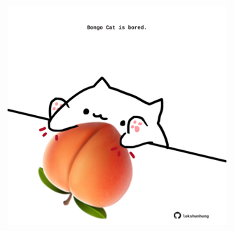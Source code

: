 <!-- built at 14/03/2021, 06:01:39 UTC -->
<p align="center">
  <img width="500" height="500" src="./ReadmeImage.svg">
</p>
